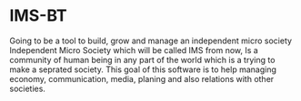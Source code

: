# IMS-BT
Going to be a tool to build, grow and manage an independent micro society
Independent Micro Society which will be called IMS from now, Is a community of human being in any part of the world which is a  trying to make a seprated society. This goal of this software is to help managing economy, communication, media, planing and also relations with other societies. 
